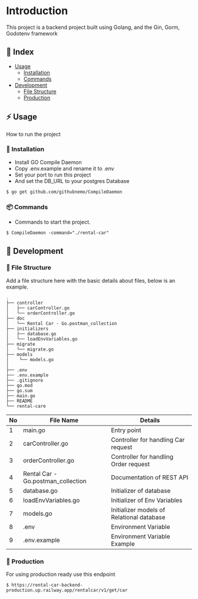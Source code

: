 # Introduction
This project is a backend project built using Golang, and the Gin, Gorm, Godotenv framework

## :ledger: Index

- [Usage](#zap-usage)
  - [Installation](#electric_plug-installation)
  - [Commands](#package-commands)
- [Development](#wrench-development)
  - [File Structure](#file_folder-file-structure)
  - [Production](#rocket-deployment)  


## :zap: Usage
How to run the project

###  :electric_plug: Installation
- Install GO Compile Daemon
- Copy .env.example and rename it to .env
- Set your port to run this project
- And set the DB_URL to your postgres Database

```
$ go get github.com/githubnemo/CompileDaemon
```

###  :package: Commands
- Commands to start the project.

```
$ CompileDaemon -command="./rental-car"
```

##  :wrench: Development

###  :file_folder: File Structure
Add a file structure here with the basic details about files, below is an example.

```
.
├── controller
│   ├── carController.go
│   └── orderController.go
├── doc
│   └── Rental Car - Go.postman_collection
├── initializers
│   ├── database.go
│   └── loadEnvVariables.go
├── migrate
│   └── migrate.go
├── models
│    └── models.go
│       
├── .env
├── .env.example
├── .gitignore
├── go.mod
├── go.sum
├── main.go
├── README
└── rental-care
```

| No | File Name | Details 
|----|------------|-------|
| 1  | main.go | Entry point
| 2 | carController.go | Controller for handling Car request 
| 3 | orderController.go | Controller for handling Order request 
| 4 | Rental Car - Go.postman_collection | Documentation of REST API
| 5  | database.go | Initializer of database
| 6  | loadEnvVariables.go | Initializer of Env Variables
| 7  | models.go | Initializer models of Relational database 
| 8  | .env | Environment Variable
| 9  | .env.example | Environment Variable Example

### :rocket: Production
For using production ready use this endpoint 
```
$ https://rental-car-backend-production.up.railway.app/rentalcar/v1/get/car
```